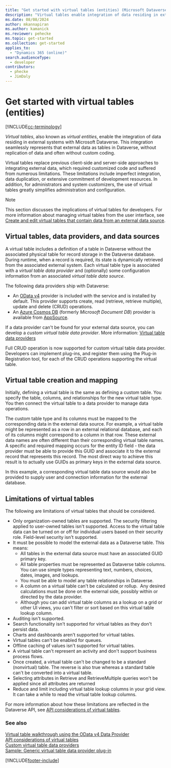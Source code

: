 ```yaml
---
title: "Get started with virtual tables (entities) (Microsoft Dataverse) | Microsoft Docs"
description: "Virtual tables enable integration of data residing in external systems with Microsoft Dataverse."
ms.date: 08/08/2024
author: mkannapiran
ms.author: kamanick
ms.reviewer: pehecke
ms.topic: get-started
ms.collection: get-started
applies_to: 
  - "Dynamics 365 (online)"
search.audienceType: 
  - developer
contributors:
  - phecke
  - JimDaly
---
```


# Get started with virtual tables (entities)

[!INCLUDE[cc-terminology](../includes/cc-terminology.md)]

*Virtual tables*, also known as *virtual entities*, enable the integration of data residing in external systems with Microsoft Dataverse. This integration seamlessly represents that external data as tables in Dataverse, without replication of data and often without custom coding.

Virtual tables replace previous client-side and server-side approaches to integrating external data, which required customized code and suffered from numerous limitations. These limitations include imperfect integration, data duplication, or extensive commitment of development resources. In addition, for administrators and system customizers, the use of virtual tables greatly simplifies administration and configuration.

> [!NOTE]
> This section discusses the implications of virtual tables for developers. For more information about managing virtual tables from the user interface, see [Create and edit virtual tables that contain data from an external data source](../../../maker/data-platform/create-edit-virtual-entities.md).

## Virtual tables, data providers, and data sources

A virtual table includes a definition of a table in Dataverse without the associated physical table for record storage in the Dataverse database. During runtime, when a record is required, its state is dynamically retrieved from the associated external system. Each virtual table type is associated with a *virtual table data provider* and (optionally) some configuration information from an associated *virtual table data source*.

<!-- TODO:
A data provider is a particular type of Dataverse plug-in, which is registered against CRUD events that occur in the platform. More information: [Write a plug-in](../write-plugin.md) -->

The following data providers ship with Dataverse:

- An [OData v4](https://www.odata.org/documentation/) provider is included with the service and is installed by default. This provider supports create, read (retrieve, retrieve multiple), update and delete (CRUD) operations.
- An [Azure Cosmos DB](/azure/cosmos-db) (formerly *Microsoft Document DB*) provider is available from [AppSource](https://appsource.microsoft.com).

If a data provider can't be found for your external data source, you can develop a *custom virtual table data provider*. More information: [Virtual table data providers](custom-ve-data-providers.md)

Full CRUD operation is now supported for custom virtual table data provider. Developers can implement plug-ins, and register them using the Plug-in Registration tool, for each of the CRUD operations supporting the virtual table.

## Virtual table creation and mapping

Initially, defining a virtual table is the same as defining a custom table. You specify the table, columns, and relationships for the new virtual table type. You then connect the virtual table to a data provider to manage data operations.

The custom table type and its columns must be mapped to the corresponding data in the external data source. For example, a virtual table might be represented as a row in an external relational database, and each of its columns might correspond to a column in that row. These external data names are often different than their corresponding virtual table names. A specific and required mapping occurs for the entity ID field - the data provider must be able to provide this GUID and associate it to the external record that represents this record. The most direct way to achieve this result is to actually use GUIDs as primary keys in the external data source.  

In this example, a corresponding virtual table data source would also be provided to supply user and connection information for the external database.

## Limitations of virtual tables

The following are limitations of virtual tables that should be considered.

- Only organization-owned tables are supported. The security filtering applied to user-owned tables isn't supported. Access to the virtual table data can be turned on or off for individual users based on their security role. Field-level security isn't supported.
- It must be possible to model the external data as a Dataverse table. This means:
  - All tables in the external data source must have an associated GUID primary key.  
  - All table properties must be represented as Dataverse table columns. You can use simple types representing text, numbers, choices, dates, images, and lookups.
  - You must be able to model any table relationships in Dataverse.
  - A column on a virtual table can't be calculated or rollup.  Any desired calculations must be done on the external side, possibly within or directed by the data provider.
  - Although you can add virtual table columns as a lookup on a grid or other UI views, you can't filter or sort based on this virtual table lookup column.
- Auditing isn't supported.
- Search functionality isn't supported for virtual tables as they don't persist data.
- Charts and dashboards aren't supported for virtual tables.
- Virtual tables can't be enabled for queues.
- Offline caching of values isn't supported for virtual tables.
- A virtual table can't represent an activity and don't support business process flows.
- Once created, a virtual table can't be changed to be a standard (nonvirtual) table.  The reverse is also true whereas a standard table can't be converted into a virtual table.
- Selecting attributes in Retrieve and RetrieveMultiple queries won't be applied since all attributes are returned
- Reduce and limit including virtual table lookup columns in your grid view. It can take a while to read the virtual table lookup columns.

For more information about how these limitations are reflected in the Dataverse API, see [API considerations of virtual tables](api-considerations-ve.md).

### See also

[Virtual table walkthrough using the OData v4 Data Provider](../../../maker/data-platform/virtual-entity-walkthrough-using-odata-provider.md)<br/>
[API considerations of virtual tables](api-considerations-ve.md)<br />
[Custom virtual table data providers](custom-ve-data-providers.md)<br />
[Sample: Generic virtual table data provider plug-in](sample-generic-ve-plugin.md)

[!INCLUDE[footer-include](../../../includes/footer-banner.md)]
